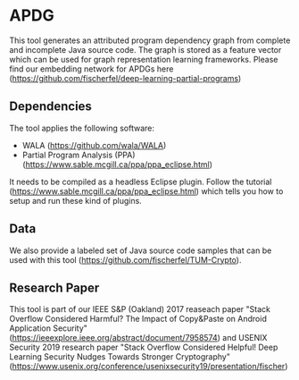 # APDG
This tool generates an attributed program dependency graph from complete and incomplete Java source code. The graph is stored as a feature vector which can be used for graph representation learning frameworks. Please find our embedding network for APDGs here (https://github.com/fischerfel/deep-learning-partial-programs)

## Dependencies

The tool applies the following software:

- WALA (https://github.com/wala/WALA)
- Partial Program Analysis (PPA) (https://www.sable.mcgill.ca/ppa/ppa_eclipse.html)

It needs to be compiled as a headless Eclipse plugin. Follow the tutorial (https://www.sable.mcgill.ca/ppa/ppa_eclipse.html) which tells you how to setup and run these kind of plugins.

## Data
We also provide a labeled set of Java source code samples that can be used with this tool (https://github.com/fischerfel/TUM-Crypto).

## Research Paper

This tool is part of our IEEE S&P (Oakland) 2017 reaseach paper "Stack Overflow Considered Harmful? The Impact of Copy&Paste on Android Application Security" (https://ieeexplore.ieee.org/abstract/document/7958574) and USENIX Security 2019 research paper "Stack Overflow Considered Helpful! Deep Learning Security Nudges Towards Stronger Cryptography" (https://www.usenix.org/conference/usenixsecurity19/presentation/fischer)
